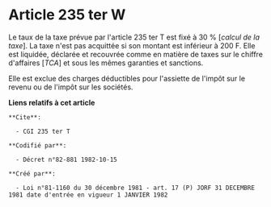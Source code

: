 # Article 235 ter W

Le taux de la taxe prévue par l'article 235 ter T est fixé à 30 % [*calcul de la taxe*]. La taxe n'est pas acquittée si son
montant est inférieur à 200 F. Elle est liquidée, déclarée et recouvrée comme en matière de taxes sur le chiffre d'affaires
[*TCA*] et sous les mêmes garanties et sanctions.

Elle est exclue des charges déductibles pour l'assiette de l'impôt sur le revenu ou de l'impôt sur les sociétés.

**Liens relatifs à cet article**

	**Cite**:

	  - CGI 235 ter T

	**Codifié par**:

	  - Décret n°82-881 1982-10-15

	**Créé par**:

	  - Loi n°81-1160 du 30 décembre 1981 - art. 17 (P) JORF 31 DECEMBRE 1981 date d'entrée en vigueur 1 JANVIER 1982
